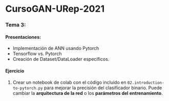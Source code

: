 # CursoGAN-URep-2021

### Tema 3:

#### Presentaciones:

- Implementación de ANN usando Pytorch
- Tensorflow vs. Pytorch
- Creación de Dataset/DataLoader específicos. 

#### Ejercicio
1. Crear un notebook de colab con el código incluido en `02.introduction-to-pytorch.py` para mejorar la precisión del clasificador binario. 
Puede cambiar la **arquitectura de la red** o los **parámetros del entrenamiento**.
